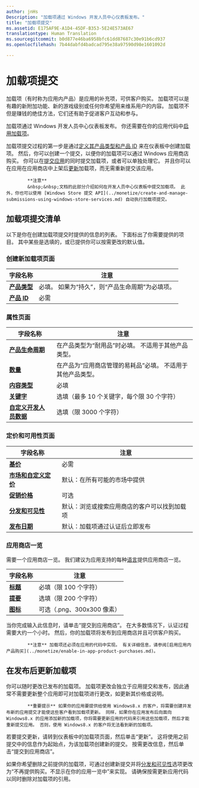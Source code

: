 ```yaml
---
author: jnHs
Description: "加载项通过 Windows 开发人员中心仪表板发布。"
title: "加载项提交"
ms.assetid: E175AF9E-A1D4-45DF-B353-5E24E573AE67
translationtype: Human Translation
ms.sourcegitcommit: b0d877e46ba6958bfc61dd87687c30e91b6cd937
ms.openlocfilehash: 7b44dabfd4badcad795e38a97590d98e1601092d

---
```


# 加载项提交

加载项（有时称为应用内产品）是应用的补充项，可供客户购买。 加载项可以是有趣的新附加功能、新的游戏级别或任何你希望用来维系用户的内容。 加载项不但是赚钱的绝佳方法，它们还有助于促进客户互动和参与。

加载项通过 Windows 开发人员中心仪表板发布。 你还需要在你的应用代码中[启用加载项](../monetize/in-app-purchases-and-trials.md)。

加载项提交过程的第一步是通过[定义其产品类型和产品 ID](set-your-add-on-product-id.md) 来在仪表板中创建加载项。 然后，你可以创建一个提交，以便你的加载项可以通过 Windows 应用商店购买。 你可以在[提交应用](app-submissions.md)的同时提交加载项，或者可以单独处理它。 并且你可以在应用在应用商店中上架后[更新](#updating-an-add-on-after-submission)加载项，而无需重新提交该应用。

> 
            **注意**
            &nbsp;&nbsp;文档的此部分介绍如何在开发人员中心仪表板中提交加载项。 此外，你也可以使用 [Windows Store 提交 API](../monetize/create-and-manage-submissions-using-windows-store-services.md) 自动执行加载项提交。

## 加载项提交清单

以下是你在创建加载项提交时提供的信息的列表。 下面标出了你需要提供的项目。 其中某些是选填的，或已提供你可以按需更改的默认值。

### 创建新加载项页面
| 字段名称                    | 注意                            |
|-------------------------------|----------------------------------|
| [**产品类型**](set-your-add-on-product-id.md#product-type)      | 必填。 如果为“持久”，则“产品生命周期”为必填项。 |  
| [**产品 ID**](set-your-add-on-product-id.md#product-id)          | 必需 |        

<span/>

### 属性页面
| 字段名称                    | 注意                              |   
|-------------------------------|------------------------------------|
| [**产品生命周期**](enter-add-on-properties.md#product-lifetime)  | 在产品类型为“耐用品”时必填。 不适用于其他产品类型。 |
| [**数量**](enter-add-on-properties.md#quantity)  | 在产品为“应用商店管理的易耗品”必填。 不适用于其他产品类型。
| [**内容类型**](enter-add-on-properties.md#content-type)          | 必填       |               
| [**关键字**](enter-add-on-properties.md#keywords)                  | 选填（最多 10 个关键字，每个限 30 个字符） |
| [**自定义开发人员数据**](enter-add-on-properties.md#custom-developer-data)                               | 选填（限 3000 个字符）             |

<span/>

### 定价和可用性页面
| 字段名称                    | 注意                                       |
|-------------------------------|---------------------------------------------|
| [**基价**](set-add-on-pricing-and-availability.md#base-price)                | 必需                                    |
| [**市场和自定义定价**](set-add-on-pricing-and-availability.md#markets-and-custom-prices)  | 默认：在所有可能的市场中提供 |
| [**促销价格**](put-apps-and-add-ons-on-sale.md)               | 可选                             |
| [**分发和可见性**](set-add-on-pricing-and-availability.md#distribution-and-visibility)   | 默认：浏览或搜索应用商店的客户可以找到加载项 |
| [**发布日期**](set-add-on-pricing-and-availability.md#publish-date)                | 默认：加载项通过认证后立即发布 |

<span/>

### 应用商店一览
需要一个应用商店一览。 我们建议为应用支持的每种[语言](create-add-on-descriptions.md#languages)提供应用商店一览。

| 字段名称                    | 注意                                       |
|-------------------------------|---------------------------------------------|
| [**标题**](create-add-on-store-listings.md#title)                    | 必填（限 100 个字符）              |
| [**提要**](create-add-on-store-listings.md#description)       | 选填（限 200 个字符）              |
| [**图标**](create-add-on-store-listings.md#icon)                    | 可选（.png、300x300 像素）             |

<span/>

当你完成输入此信息时，请单击“提交到应用商店”。 在大多数情况下，认证过程需要大约一个小时。 然后，你的加载项将发布到应用商店并且可供客户购买。


            **注意** 加载项还必须在应用的代码中实现。 有关详细信息，请参阅[启用应用内产品购买](../monetize/enable-in-app-product-purchases.md)。


## 在发布后更新加载项

你可以随时更改已发布的加载项。 加载项更改会独立于应用提交和发布，因此通常不需要更新整个应用即可对加载项进行更改，如更新其价格或说明。

> 
            **重要提示** 如果你的应用要提供给使用 Windows8.x 的客户，将需要创建并发布新的应用提交才能使这些客户看到加载项更新。 同样，如果你在应用发布后向面向 Windows8.x 的应用添加新的加载项，你将需要更新应用的代码来引用这些加载项，然后才能重新提交应用。 否则，使用 Windows8.x 的客户将无法看到新的加载项。

若要提交更新，请转到仪表板中的加载项页面，然后单击“更新”。 这将使用之前提交中的信息作为起始点，为该加载项创建新的提交。 按需更改信息，然后单击“提交到应用商店”。

如果你希望删除之前提供的加载项，可通过创建新提交并将[分发和可见性](set-add-on-pricing-and-availability.md)选项更改为“不再提供购买。不显示在你的应用一览中”来实现。 请确保按需更新应用代码以同时删除对加载项的引用。



<!--HONumber=Nov16_HO1-->


